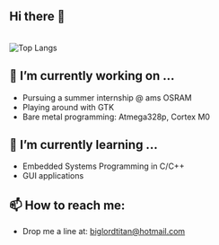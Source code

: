 ## Hi there 👋
\
![Top Langs](https://github-readme-stats.vercel.app/api/top-langs/?username=arminveres&layout=compact&hide=vimscript,css,html,scss,sass)

## 🔭 I’m currently working on ...

- Pursuing a summer internship @ ams OSRAM
- Playing around with GTK
- Bare metal programming: Atmega328p, Cortex M0

## 🌱 I’m currently learning ...
- Embedded Systems Programming in C/C++
- GUI applications

## 📫 How to reach me:
- Drop me a line at: biglordtitan@hotmail.com

<!--
**arminveres/arminveres** is a ✨ _special_ ✨ repository because its `README.md` (this file) appears on your GitHub profile.

Here are some ideas to get you started:

- 👯 I’m looking to collaborate on ...
- 🤔 I’m looking for help with ...
- 💬 Ask me about ...
- 📫 How to reach me: ...
- 😄 Pronouns: ...
- ⚡ Fun fact: ...
-->
